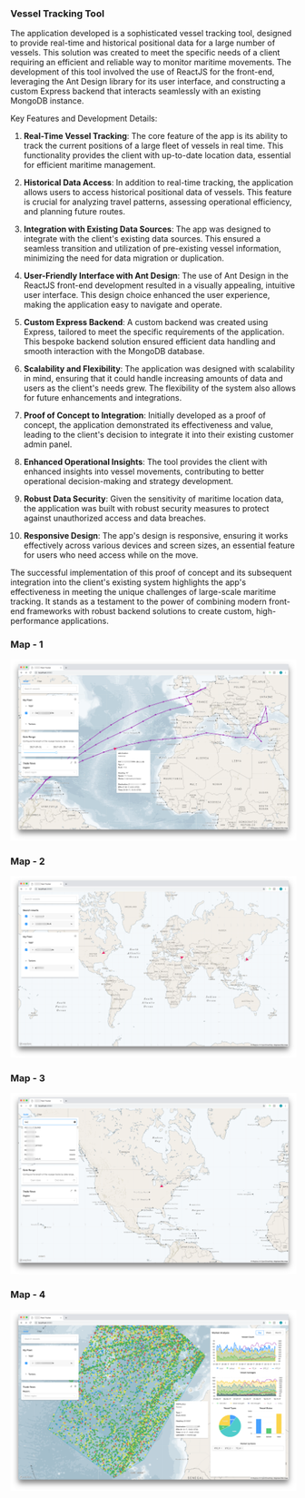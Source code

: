 ### Vessel Tracking Tool

The application developed is a sophisticated vessel tracking tool, designed to provide real-time and historical positional data for a large number of vessels. This solution was created to meet the specific needs of a client requiring an efficient and reliable way to monitor maritime movements. The development of this tool involved the use of ReactJS for the front-end, leveraging the Ant Design library for its user interface, and constructing a custom Express backend that interacts seamlessly with an existing MongoDB instance.

Key Features and Development Details:

1. **Real-Time Vessel Tracking**: The core feature of the app is its ability to track the current positions of a large fleet of vessels in real time. This functionality provides the client with up-to-date location data, essential for efficient maritime management.

2. **Historical Data Access**: In addition to real-time tracking, the application allows users to access historical positional data of vessels. This feature is crucial for analyzing travel patterns, assessing operational efficiency, and planning future routes.

3. **Integration with Existing Data Sources**: The app was designed to integrate with the client's existing data sources. This ensured a seamless transition and utilization of pre-existing vessel information, minimizing the need for data migration or duplication.

4. **User-Friendly Interface with Ant Design**: The use of Ant Design in the ReactJS front-end development resulted in a visually appealing, intuitive user interface. This design choice enhanced the user experience, making the application easy to navigate and operate.

5. **Custom Express Backend**: A custom backend was created using Express, tailored to meet the specific requirements of the application. This bespoke backend solution ensured efficient data handling and smooth interaction with the MongoDB database.

6. **Scalability and Flexibility**: The application was designed with scalability in mind, ensuring that it could handle increasing amounts of data and users as the client's needs grew. The flexibility of the system also allows for future enhancements and integrations.

7. **Proof of Concept to Integration**: Initially developed as a proof of concept, the application demonstrated its effectiveness and value, leading to the client's decision to integrate it into their existing customer admin panel.

8. **Enhanced Operational Insights**: The tool provides the client with enhanced insights into vessel movements, contributing to better operational decision-making and strategy development.

9. **Robust Data Security**: Given the sensitivity of maritime location data, the application was built with robust security measures to protect against unauthorized access and data breaches.

10. **Responsive Design**: The app's design is responsive, ensuring it works effectively across various devices and screen sizes, an essential feature for users who need access while on the move.

The successful implementation of this proof of concept and its subsequent integration into the client's existing system highlights the app's effectiveness in meeting the unique challenges of large-scale maritime tracking. It stands as a testament to the power of combining modern front-end frameworks with robust backend solutions to create custom, high-performance applications.

### Map - 1

![Vessel Tracking Tool](/vessel/vessel--01.png)

### Map - 2

![Vessel Tracking Tool](/vessel/vessel--02.png)

### Map - 3

![Vessel Tracking Tool](/vessel/vessel--03.png)

### Map - 4

![Vessel Tracking Tool](/vessel/vessel--04.png)
